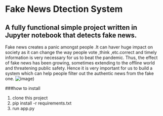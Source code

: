 # Fake News Dtection System
## A fully functional simple project written in Jupyter notebook that detects fake news. 


Fake news creates a panic amongst people .It can haver huge impact on society as it can change the way people vote ,think ,etc.correct and timely information is very necessary for us to beat the pandemic. 
Thus, the effect of fake news has been growing, sometimes extending to the offline world and threatening public safety.
Hence it is very important for us to build a system which can help people filter out the authentic news from the fake one.
![image](https://user-images.githubusercontent.com/54745008/174467221-1ef79528-ea78-4fb3-87e9-501c9303bdce.png))

###how to install 
1. clone this project
2. pip install -r requirements.txt
3. run app.py
